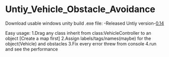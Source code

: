 # Untiy_Vehicle_Obstacle_Avoidance

Download usable windows unity build .exe file:
-Released Untiy version-[0.14](https://github.com/Lem-c/Untiy_Vehicle_Obstacle_Avoidance/releases/tag/v0.14)

Easy usage:
1.Drag any class inherit from class:VehicleController to an object [Create a map first]
2.Assign labels/tags/names(maybe) for the object(Vehicle) and obstacles
3.Fix every error threw from console
4.run and see the performance

